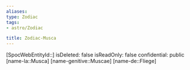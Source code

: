 ```yaml
---
aliases: 
type: Zodiac
tags:
- astro/Zodiac

title: Zodiac-Musca
---
```

[SpocWebEntityId::]
isDeleted: false
isReadOnly: false
confidential: public
[name-la::Musca]
[name-genitive::Muscae]
[name-de::Fliege]


